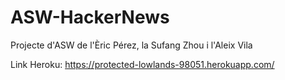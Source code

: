 # ASW-HackerNews
Projecte d'ASW de l'Èric Pérez, la Sufang Zhou i l'Aleix Vila

Link Heroku: https://protected-lowlands-98051.herokuapp.com/
